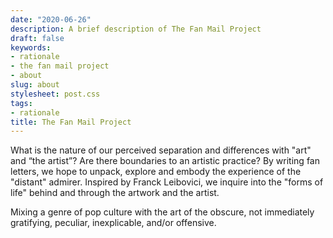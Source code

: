 ```yaml
---
date: "2020-06-26"
description: A brief description of The Fan Mail Project
draft: false
keywords:
- rationale
- the fan mail project
- about
slug: about
stylesheet: post.css
tags:
- rationale
title: The Fan Mail Project
---
```


What is the nature of our perceived separation and differences with "art" and “the artist”? Are there boundaries to an artistic practice? By writing fan letters, we hope to unpack, explore and embody the experience of the "distant" admirer. Inspired by Franck Leibovici, we inquire into the "forms of life" behind and through the artwork and the artist.

Mixing a genre of pop culture with the art of the obscure, not immediately gratifying, peculiar, inexplicable, and/or offensive. 

